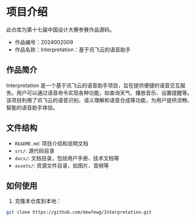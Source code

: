 # 项目介绍

此仓库为第十七届中国设计大赛参赛作品源码。

- 作品编号：2024002009
- 作品名称：Interpretation：基于讯飞云的语音助手

## 作品简介

Interpretation 是一个基于讯飞云的语音助手项目，旨在提供便捷的语音交互服务。用户可以通过语音命令实现各种功能，如查询天气、播放音乐、设置提醒等。该项目利用了讯飞云的语音识别、语义理解和语音合成等功能，为用户提供流畅、智能的语音助手体验。

## 文件结构

- `README.md`: 项目介绍和说明文档
- `src/`: 源代码目录
- `docs/`: 文档目录，包括用户手册、技术文档等
- `assets/`: 资源文件目录，如图片、音频等

## 如何使用

1. 克隆本仓库到本地：

```bash
git clone https://github.com/dewfewg/Interpretation.git
